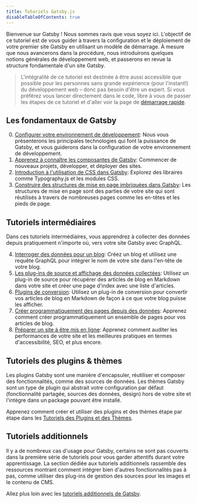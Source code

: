 ```yaml
---
title: Tutoriels Gatsby.js
disableTableOfContents: true
---
```


Bienvenue sur Gatsby ! Nous sommes ravis que vous soyez ici. L'objectif de ce tutoriel est de vous guider à travers la configuration et le déploiement de votre premier site Gatsby en utilisant un modèle de démarrage. À mesure que nous avancerons dans la procédure, nous introduirons quelques notions générales de développement web, et passerons en revue la structure fondamentale d'un site Gatsby.

> L'intégralité de ce tutoriel est destinée à être aussi accessible que possible pour les personnes sans grande expérience (pour l'instant!) du développement web – donc pas besoin d'être un expert. Si vous préférez vous lancer directement dans le code, libre à vous de passer les étapes de ce tutoriel et d'aller voir la page de [démarrage rapide](/docs/quick-start/).

## Les fondamentaux de Gatsby

0.  [Configurer votre environnement de développement](/tutorial/part-zero/): Nous vous présenterons les principales technologies qui font la puissance de Gatsby, et vous guiderons dans la configuration de votre environnement de développement.
1.  [Apprenez à connaître les composantes de Gatsby](/tutorial/part-one/): Commencer de nouveaux projets, développer, et déployer des sites.
1.  [Introduction à l'utilisation de CSS dans Gatsby](/tutorial/part-two/): Explorez des libraires comme Typography.js et les modules CSS.
1.  [Construire des structures de mise en page imbriquées dans Gatsby](/tutorial/part-three/): Les structures de mise en page sont des parties de votre site qui sont réutilisés à travers de nombreuses pages comme les en-têtes et les pieds de page.

## Tutoriels intermédiaires

Dans ces tutoriels intermédiaires, vous apprendrez à collecter des données depuis pratiquement n'importe où, vers votre site Gatsby avec GraphQL.

4.  [Interroger des données pour un blog](/tutorial/part-four/): Créez un blog et utilisez une requête GraphQL pour intégrer le nom de votre site dans l'en-tête de votre blog.
5.  [Les plug-ins de source et affichage des données collectées](/tutorial/part-five/): Utilisez un plug-in de source pour récupérer des articles de blog en Markdown dans votre site et créer une page d'index avec une liste d'articles.
6.  [Plugins de conversion](/tutorial/part-six/): Utilisez un plug-in de conversion pour convertir vos articles de blog en Markdown de façon à ce que votre blog puisse les afficher.
7.  [Créer programmatiquement des pages depuis des données](/tutorial/part-seven/): Apprenez comment créer programmatiquement un ensemble de pages pour vos articles de blog.
8.  [Préparer un site à être mis en ligne](/tutorial/part-eight/): Apprenez comment auditer les performances de votre site et les meilleures pratiques en termes d'accessibilité, SEO, et plus encore.

## Tutoriels des plugins & thèmes

Les plugins Gatsby sont une manière d'encapsuler, réutiliser et composer des fonctionnalités, comme des sources de données. Les thèmes Gatsby sont un type de plugin qui abstrait votre configuration par défaut (fonctionnalité partagée, sources des données, design) hors de votre site et l'intègre dans un package pouvant être installé.

Apprenez comment créer et utiliser des plugins et des thèmes étape par étape dans les [Tutoriels des Plugins et des Thèmes](/tutorial/plugin-and-theme-tutorials/).

## Tutoriels additionnels

Il y a de nombreux cas d'usage pour Gatsby, certains ne sont pas couverts dans la première série de tutoriels pour vous garder attentifs durant votre apprentissage. La section dédiée aux tutoriels additionnels rassemble des ressources montrant comment intégrer bien d'autres fonctionnalités pas à pas, comme utiliser des plug-ins de gestion des sources pour les images et le contenu de CMS.

Allez plus loin avec les [tutoriels additionnels de Gatsby](/tutorial/additional-tutorials/).
